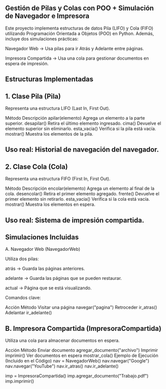 ## Gestión de Pilas y Colas con POO + Simulación de Navegador e Impresora

Este proyecto implementa estructuras de datos Pila (LIFO) y Cola (FIFO) utilizando Programación Orientada a Objetos (POO) en Python. Además, incluye dos simulaciones prácticas:

Navegador Web → Usa pilas para ir Atrás y Adelante entre páginas.

Impresora Compartida → Usa una cola para gestionar documentos en espera de impresión.

## Estructuras Implementadas
## 1. Clase Pila (Pila)

Representa una estructura LIFO (Last In, First Out).

Método	Descripción
apilar(elemento)	Agrega un elemento a la parte superior.
desapilar()	Retira el último elemento ingresado.
cima()	Devuelve el elemento superior sin eliminarlo.
esta_vacia()	Verifica si la pila está vacía.
mostrar()	Muestra los elementos de la pila.

## Uso real: Historial de navegación del navegador.

## 2. Clase Cola (Cola)

Representa una estructura FIFO (First In, First Out).

Método	Descripción
encolar(elemento)	Agrega un elemento al final de la cola.
desencolar()	Retira el primer elemento agregado.
frente()	Devuelve el primer elemento sin retirarlo.
esta_vacia()	Verifica si la cola está vacía.
mostrar()	Muestra los elementos en espera.

## Uso real: Sistema de impresión compartida.

## Simulaciones Incluidas
A. Navegador Web (NavegadorWeb)

Utiliza dos pilas:

atrás → Guarda las páginas anteriores.

adelante → Guarda las páginas que se pueden restaurar.

actual → Página que se está visualizando.

Comandos clave:

Acción	Método
Visitar una página	navegar("pagina")
Retroceder	ir_atras()
Adelantar	ir_adelante()
## B. Impresora Compartida (ImpresoraCompartida)

Utiliza una cola para almacenar documentos en espera.

Acción	Método
Enviar documento	agregar_documento("archivo")
Imprimir	imprimir()
Ver documentos en espera	mostrar_cola()
Ejemplo de Ejecución (Incluido en el Código)
nav = NavegadorWeb()
nav.navegar("Google")
nav.navegar("YouTube")
nav.ir_atras()
nav.ir_adelante()

imp = ImpresoraCompartida()
imp.agregar_documento("Trabajo.pdf")
imp.imprimir()
